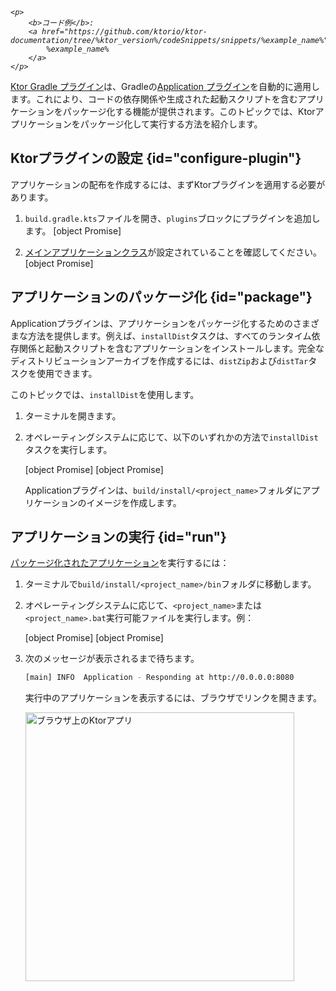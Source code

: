 [//]: # (title: アプリケーションの配布を作成する)

<tldr>
<var name="example_name" value="deployment-ktor-plugin"/>

    <p>
        <b>コード例</b>:
        <a href="https://github.com/ktorio/ktor-documentation/tree/%ktor_version%/codeSnippets/snippets/%example_name%">
            %example_name%
        </a>
    </p>
    
</tldr>

[Ktor Gradle プラグイン](https://github.com/ktorio/ktor-build-plugins)は、Gradleの[Application プラグイン](https://docs.gradle.org/current/userguide/application_plugin.html)を自動的に適用します。これにより、コードの依存関係や生成された起動スクリプトを含むアプリケーションをパッケージ化する機能が提供されます。このトピックでは、Ktorアプリケーションをパッケージ化して実行する方法を紹介します。

## Ktorプラグインの設定 {id="configure-plugin"}
アプリケーションの配布を作成するには、まずKtorプラグインを適用する必要があります。
1. `build.gradle.kts`ファイルを開き、`plugins`ブロックにプラグインを追加します。
   [object Promise]

2. [メインアプリケーションクラス](server-dependencies.topic#create-entry-point)が設定されていることを確認してください。
   [object Promise]

## アプリケーションのパッケージ化 {id="package"}
Applicationプラグインは、アプリケーションをパッケージ化するためのさまざまな方法を提供します。例えば、`installDist`タスクは、すべてのランタイム依存関係と起動スクリプトを含むアプリケーションをインストールします。完全なディストリビューションアーカイブを作成するには、`distZip`および`distTar`タスクを使用できます。

このトピックでは、`installDist`を使用します。
1. ターミナルを開きます。
2. オペレーティングシステムに応じて、以下のいずれかの方法で`installDist`タスクを実行します。
   
   <tabs group="os">
   <tab title="Linux/macOS" group-key="unix">
   [object Promise]
   </tab>
   <tab title="Windows" group-key="windows">
   [object Promise]
   </tab>
   </tabs>

   Applicationプラグインは、`build/install/<project_name>`フォルダにアプリケーションのイメージを作成します。

## アプリケーションの実行 {id="run"}
[パッケージ化されたアプリケーション](#package)を実行するには：
1. ターミナルで`build/install/<project_name>/bin`フォルダに移動します。
2. オペレーティングシステムに応じて、`<project_name>`または`<project_name>.bat`実行可能ファイルを実行します。例：

   <snippet id="run_executable">
   <tabs group="os">
   <tab title="Linux/macOS" group-key="unix">
   [object Promise]
   </tab>
   <tab title="Windows" group-key="windows">
   [object Promise]
   </tab>
   </tabs>
   </snippet>
   
3. 次のメッセージが表示されるまで待ちます。
   ```Bash
   [main] INFO  Application - Responding at http://0.0.0.0:8080
   ```
   実行中のアプリケーションを表示するには、ブラウザでリンクを開きます。

   <img src="ktor_idea_new_project_browser.png" alt="ブラウザ上のKtorアプリ" width="430"/>
